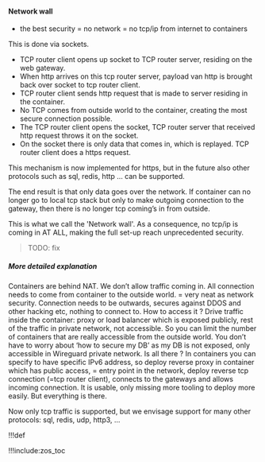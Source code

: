 #### Network wall

- the best security = no network = no tcp/ip from internet to containers 
    
This is done via sockets. 

- TCP router client opens up socket to TCP router server, residing on the web gateway. 
- When http arrives on this tcp router server, payload van http is brought back over socket to tcp router client. 
- TCP router client sends http request that is made to server residing in the container. 
- No TCP comes from outside world to the container, creating the most secure connection possible. 
- The TCP router client opens the socket, TCP router server that received http request throws it on the socket. 
- On the socket there is only data that comes in, which is replayed. TCP router client does a https request. 
    
This mechanism is now implemented for https, but in the future also other protocols such as sql, redis, http … can be supported. 
    
The end result is that only data goes over the network. 
If container can no longer go to local tcp stack but only to make outgoing connection to the gateway, then there is no longer tcp coming’s in from outside. 

This is what we call the 'Network wall'.
As a consequence, no tcp/ip is coming in AT ALL, making the full set-up reach unprecedented security. 


>TODO: fix



    
##### More detailed explanation

Containers are behind NAT. We don’t allow traffic coming in. 
All connection needs to come from container to the outside world. = very neat as network security. 
Connection needs to be outwards, secures against DDOS and other hacking etc, nothing to connect to. 
How to access it ? Drive traffic inside the container: proxy or load balancer which is exposed publicly, rest of the traffic in private network, not accessible. 
So you can limit the number of containers that are really accessible from the outside world. 
You don’t have to worry about ‘how to secure my DB’ as my DB is not exposed, only accessible in Wireguard private network. 
Is all there ? 
In containers you can specify to have specific IPv6 address, so deploy reverse proxy in container which has public access, = entry point in the network, deploy reverse tcp connection (=tcp router client), connects to the gateways and allows incoming connection. 
It is usable, only missing more tooling to deploy more easily. But everything is there. 
    
Now only tcp traffic is supported, but we envisage support for many other protocols: sql, redis, udp,  http3, ...

!!!def

!!!include:zos_toc

